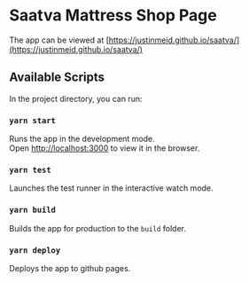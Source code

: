# Saatva Mattress Shop Page

The app can be viewed at [https://justinmeid.github.io/saatva/](https://justinmeid.github.io/saatva/)

## Available Scripts

In the project directory, you can run:

### `yarn start`

Runs the app in the development mode.\
Open [http://localhost:3000](http://localhost:3000) to view it in the browser.

### `yarn test`

Launches the test runner in the interactive watch mode.

### `yarn build`

Builds the app for production to the `build` folder.

### `yarn deploy`

Deploys the app to github pages.
